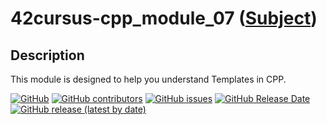 # 42cursus-cpp_module_07 ([Subject](/cpp_module_07/.github/en.subject.pdf))

## Description

This module is designed to help you understand Templates in CPP.

[![GitHub](https://img.shields.io/github/license/BrunoCostaGH/42cursus-cpp?style=for-the-badge)](https://github.com/BrunoCostaGH/42cursus-cpp)
[![GitHub contributors](https://img.shields.io/github/contributors/BrunoCostaGH/42cursus-cpp?style=for-the-badge)](https://github.com/BrunoCostaGH/42cursus-cpp)
[![GitHub issues](https://img.shields.io/github/issues/BrunoCostaGH/42cursus-cpp?style=for-the-badge)](https://github.com/BrunoCostaGH/42cursus-cpp/issues)
[![GitHub Release Date](https://img.shields.io/github/release-date/BrunoCostaGH/42cursus-cpp?style=for-the-badge)](https://github.com/BrunoCostaGH/42cursus-cpp/releases/latest)
[![GitHub release (latest by date)](https://img.shields.io/github/v/release/BrunoCostaGH/42cursus-cpp?style=for-the-badge)](https://github.com/BrunoCostaGH/42cursus-cpp/releases/latest)
